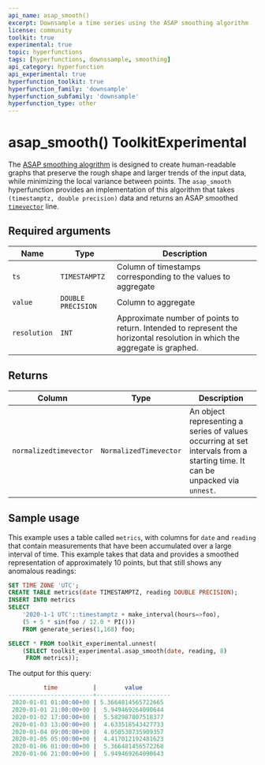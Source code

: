 ```yaml
---
api_name: asap_smooth()
excerpt: Downsample a time series using the ASAP smoothing algorithm
license: community
toolkit: true
experimental: true
topic: hyperfunctions
tags: [hyperfunctions, downssample, smoothing]
api_category: hyperfunction
api_experimental: true
hyperfunction_toolkit: true
hyperfunction_family: 'downsample'
hyperfunction_subfamily: 'downsample'
hyperfunction_type: other
---
```


# asap_smooth()  <tag type="toolkit">Toolkit</tag><tag type="experimental">Experimental</tag>
The [ASAP smoothing alogrithm][asap-algorithm] is designed to create 
human-readable graphs that preserve the rough shape and larger trends 
of the input data, while minimizing the local variance between points. 
The `asap_smooth` hyperfunction provides an implementation of this 
algorithm that takes `(timestamptz, double precision)` data and returns 
an ASAP smoothed [`timevector`][hyperfunctions-timevectors] line.

## Required arguments

|Name| Type |Description|
|-|-|-|
|`ts`|`TIMESTAMPTZ`|Column of timestamps corresponding to the values to aggregate|
|`value`|`DOUBLE PRECISION`|Column to aggregate|
|`resolution`|`INT`|Approximate number of points to return.  Intended to represent the horizontal resolution in which the aggregate is graphed.|

## Returns

|Column|Type|Description|
|-|-|-|
|`normalizedtimevector`|`NormalizedTimevector`|An object representing a series of values occurring at set intervals from a starting time. It can be unpacked via `unnest`.|

## Sample usage
This example uses a table called `metrics`, with columns for `date` and 
`reading` that contain measurements that have been accumulated over 
a large interval of time.  This example takes that data and provides a 
smoothed representation of approximately 10 points, but that still shows 
any anomalous readings:
```sql
SET TIME ZONE 'UTC';
CREATE TABLE metrics(date TIMESTAMPTZ, reading DOUBLE PRECISION);
INSERT INTO metrics
SELECT
    '2020-1-1 UTC'::timestamptz + make_interval(hours=>foo),
    (5 + 5 * sin(foo / 12.0 * PI()))
    FROM generate_series(1,168) foo;

```

```sql
SELECT * FROM toolkit_experimental.unnest(
    (SELECT toolkit_experimental.asap_smooth(date, reading, 8)
     FROM metrics));
```

The output for this query:
```sql
          time          |        value
------------------------+---------------------
 2020-01-01 01:00:00+00 | 5.3664814565722665
 2020-01-01 21:00:00+00 |  5.949469264090644
 2020-01-02 17:00:00+00 |  5.582987807518377
 2020-01-03 13:00:00+00 |  4.633518543427733
 2020-01-04 09:00:00+00 |  4.050530735909357
 2020-01-05 05:00:00+00 |  4.417012192481623
 2020-01-06 01:00:00+00 |  5.366481456572268
 2020-01-06 21:00:00+00 |  5.949469264090643
```


[asap-algorithm]: https://arxiv.org/pdf/1703.00983.pdf
[hyperfunctions-timevectors]: timescaledb/:currentVersion:/how-to-guides/hyperfunctions/function-pipelines/#timevectors
